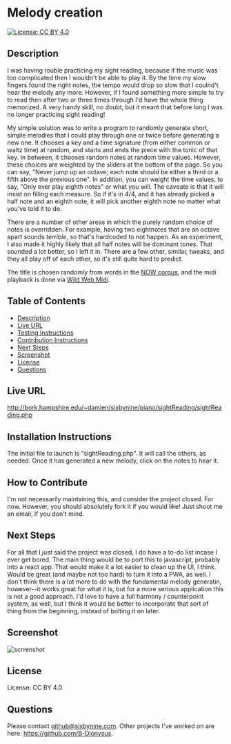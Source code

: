 # Melody creation
[![License: CC BY 4.0](https://img.shields.io/badge/License-CC%20BY%204.0-lightgrey.svg)](https://creativecommons.org/licenses/by/4.0/)
## Description
I was having rouble practicing my sight reading, because if the music was too complicated then I wouldn't be able to play it. By the time my slow fingers found the right notes, the tempo would drop so slow that I coulnd't hear the melody any more. However, if I found something more simple to try to read then after two or three times through I'd have the whole thing memorized. A very handy skill, no doubt, but it meant that before long I was no longer practicing sight reading!

My simple solution was to write a program to randomly generate short, simple melodies that I could play through one or twice before generating a new one. It chooses a key and a time signature (from either common or waltz time) at random, and starts and ends the piece with the tonic of that key. In between, it chooses random notes at random time values. However, these choices are weighted by the sliders at the bottom of the page. So you can say, "Never jump up an octave; each note should be either a third or a fifth above the previous one". In addition, you can weight the time values, to say, "Only ever play eighth notes" or what you will. The caveate is that it will insist on filling each measure. So if it's in 4/4, and it has already picked a half note and an eighth note, it will pick another eighth note no matter what you've told it to do.

There are a number of other areas in which the purely random choice of notes is overridden. For example, having two eightnotes that are an octave apart sounds *terrible*, so that's hardcoded to not happen. As an experiment, I also made it highly likely that all half notes will be dominant tones. That sounded a lot better, so I left it in. There are a few other, similar, tweaks, and they all play off of each other, so it's still quite hard to predict.

The title is chosen randomly from words in the [NOW corpus](https://www.english-corpora.org/now/), and the midi playback is done via [Wild Web Midi](https://github.com/zz85/wild-web-midi).
## Table of Contents
* [Description](#description)
* [Live URL](#Live%20URL)
* [Testing Instructions](#Testing%20Instructions)
* [Contribution Instructions](#How%20to%20Contribute)
* [Next Steps](#Next%20Steps)
* [Screenshot](#Screenshot)
* [License](#License)
* [Questions](#Questions)
## Live URL
http://bork.hampshire.edu/~damien/sixbynine/piano/sightReading/sightReading.php
## Installation Instructions
The initial file to launch is "sightReading.php". It will call the others, as needed. Once it has generated a new melody, click on the notes to hear it.
## How to Contribute
I'm not necessarily maintaining this, and consider the project closed. For now. However, you should absolutely fork it if you would like! Just shoot me an email, if you don't mind.
## Next Steps
For all that I *just* said the project was closed, I do have a to-do list incase I ever get bored. The main thing would be to port this to javascript, probably into a react app. That would make it a lot easier to clean up the UI, I think. Would be great (and maybe not too hard) to turn it into a PWA, as well. I don't think there is a lot more to do with the fundamental melody generatin, however--it works great for what it is, but for a more serious application this is not a good approach. I'd love to have a full harmony / counterpoint system, as well, but I think it would be better to incorporate that sort of thing from the beginning, instead of bolting it on later.
## Screenshot
![scrrenshot](https://lh3.googleusercontent.com/fife/ABSRlIo5nDA6SjvUm-H3jC69xW9nlcPVl75zCnHShtj-cRQYyB5ISpk5oRoVs6lNKhXpCjfqEFDiV8CSER2ymaql5B7hptGOmihDDkYsglyBny-rE_dXSlpIxxOWbuQPvIiGN3FtzWSAKkltuZKBY5SNrpSSG5N8UT7Cuc-ANe6vs_O744nj7KGS5Rj2_jxJeg8-uF40xknxMbEDb5f_Eay3J5UjCAA66dcvagNdVYw6mGl9_t3pXQCyG6BgWJiysk4E-Q-SeYcPAUsapJ1giiSlHbN6YWzdGK5liM_1qm2fFDXVr3D7Z_jm0aG2Hx3HU_QVdS3eISLy6Ys64VngApdSqheosvEje7iZDPD9TN9zFnFPdj-sy8qAp0sD-umJ_tAT4jOOfCyur7OWCbhWO4Os9xfzJnykZVZoR5ghF8-ymATCQhl0FPBy2mtu-XqYUB3gLsPtOttTWQEIijtkEfj8C2mx3OzNoOoKWM5C1gOh53UeeU4_eAspYcr_OYgQHn1NsZBEmhDmybXBVvBug_dWM7qe7FekbG1hC6ee7k38cyckKrUHL3mDocThd_1yMkyRbQ9Nh7L6Rbkw5TpbWfjAu-9cWmtwYIZsg_uj053EZdoy6EmQ_zJWGwbZCUuJo84YaxIq_VsPL5kswQR3qeV7GDhqxme99iv7hAs0h9_4kLAqGq0UX-GuEm8Rhe9GK9u3B7rksSTp7OkkKVejMPWZrD9k-W3PrdIz8w=s924-w924-h738)
## License
License: CC BY 4.0
## Questions
Please contact github@sixbynine.com.
Other projects I've worked on are here: https://github.com/B-Dionysus.
